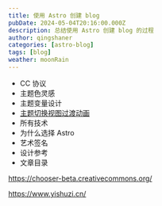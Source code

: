 ```yaml
---
title: 使用 Astro 创建 blog
pubDate: 2024-05-04T20:16:00.000Z
description: 总结使用 Astro 创建 blog 的过程
author: qingshaner
categories: [astro-blog]
tags: [blog]
weather: moonRain
---
```


- CC 协议
- 主题色灵感
- 主题变量设计
- [主题切换视图过渡动画](https://wtto00.github.io/archives/)
- 所有技术
- 为什么选择 Astro
- 艺术签名
- 设计参考
- 文章目录

https://chooser-beta.creativecommons.org/


https://www.yishuzi.cn/
